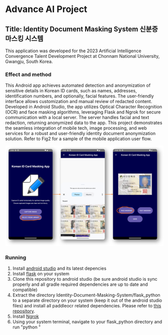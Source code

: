 # Advance AI Project
## Title: Identity Document Masking System 신분증 마스킹 시스템
This application was developed for the 2023 Artificial Intelligence Convergence Talent Development Project at Chonnam National University, Gwangju, South Korea.
### Effect and method
This Android app achieves automated detection and anonymization of sensitive details in Korean ID cards, such as names, addresses, identification numbers, and optionally, facial features. The user-friendly interface allows customization and manual review of redacted content. Developed in Android Studio, the app utilizes Optical Character Recognition (OCR) and face masking algorithms, leveraging Flask and Ngrok for secure communication with a local server. The server handles facial and text redaction, returning anonymized data to the app. This project demonstrates the seamless integration of mobile tech, image processing, and web services for a robust and user-friendly identity document anonymization solution. Refer to Fig2 for a sample of the mobile application user flow.

![image](images/face_redaction.png)

### Running
1. Install [android studio](https://developer.android.com/studio) and its latest depencies
2. Install [flask](https://flask.palletsprojects.com/en/3.0.x/installation/) on your system
3. Clone this repository to android studio (be sure android studio is sync properly and all gradle required dependencies are up to date and compatible)
4. Extract the directory Identity-Document-Masking-System/flask_python to a separate directory on your system (keep it out of the android studio files) and install all paddleocr related dependencies. Please refer to [this repository](https://github.com/yunwoong7/korean_ocr_using_paddleOCR).
5. Install [Ngrok](https://ngrok.com/download)
6. Using your system terminal, navigate to your flask_python directory and run "python "
